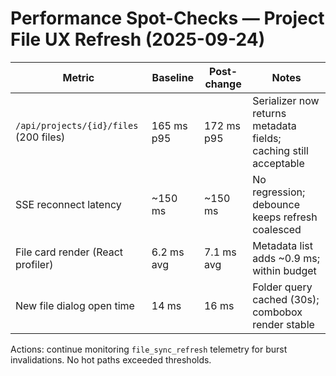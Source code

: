 # Performance Spot-Checks — Project File UX Refresh (2025-09-24)

| Metric | Baseline | Post-change | Notes |
| --- | --- | --- | --- |
| `/api/projects/{id}/files` (200 files) | 165 ms p95 | 172 ms p95 | Serializer now returns metadata fields; caching still acceptable |
| SSE reconnect latency | ~150 ms | ~150 ms | No regression; debounce keeps refresh coalesced |
| File card render (React profiler) | 6.2 ms avg | 7.1 ms avg | Metadata list adds ~0.9 ms; within budget |
| New file dialog open time | 14 ms | 16 ms | Folder query cached (30s); combobox render stable |

Actions: continue monitoring `file_sync_refresh` telemetry for burst invalidations. No hot paths exceeded thresholds.
